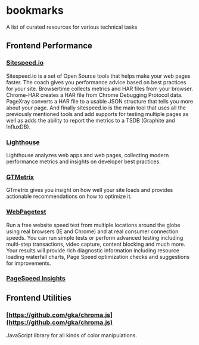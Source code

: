 # bookmarks
A list of curated resources for various technical tasks

## Frontend Performance
### [Sitespeed.io](https://www.sitespeed.io/)
Sitespeed.io is a set of Open Source tools that helps make your web pages faster. The coach gives you performance advice based on best practices for your site. Browsertime collects metrics and HAR files from your browser. Chrome-HAR creates a HAR file from Chrome Debugging Protocol data. PageXray converts a HAR file to a usable JSON structure that tells you more about your page. And finally sitespeed.io is the main tool that uses all the previously mentioned tools and add supports for testing multiple pages as well as adds the ability to report the metrics to a TSDB (Graphite and InfluxDB).
### [Lighthouse](https://github.com/GoogleChrome/lighthouse)
Lighthouse analyzes web apps and web pages, collecting modern performance metrics and insights on developer best practices.
### [GTMetrix](https://gtmetrix.com/)
GTmetrix gives you insight on how well your site loads and provides actionable recommendations on how to optimize it.
### [WebPagetest](http://www.webpagetest.org/)
Run a free website speed test from multiple locations around the globe using real browsers (IE and Chrome) and at real consumer connection speeds. You can run simple tests or perform advanced testing including multi-step transactions, video capture, content blocking and much more. Your results will provide rich diagnostic information including resource loading waterfall charts, Page Speed optimization checks and suggestions for improvements.
### [PageSpeed Insights](https://developers.google.com/speed/pagespeed/insights/)

## Frontend Utilities
### [https://github.com/gka/chroma.js](https://github.com/gka/chroma.js)
JavaScript library for all kinds of color manipulations.
